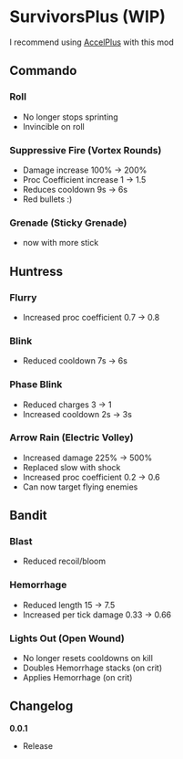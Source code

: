 # SurvivorsPlus (WIP)

I recommend using [AccelPlus](https://thunderstore.io/package/Nuxlar/AccelPlus/) with this mod

## Commando

### Roll

- No longer stops sprinting
- Invincible on roll

### Suppressive Fire (Vortex Rounds)

- Damage increase 100% -> 200%
- Proc Coefficient increase 1 -> 1.5
- Reduces cooldown 9s -> 6s
- Red bullets :)

### Grenade (Sticky Grenade)

- now with more stick

## Huntress

### Flurry

- Increased proc coefficient 0.7 -> 0.8

### Blink

- Reduced cooldown 7s -> 6s

### Phase Blink

- Reduced charges 3 -> 1
- Increased cooldown 2s -> 3s

### Arrow Rain (Electric Volley)

- Increased damage 225% -> 500%
- Replaced slow with shock
- Increased proc coefficient 0.2 -> 0.6
- Can now target flying enemies

## Bandit

### Blast

- Reduced recoil/bloom

### Hemorrhage

- Reduced length 15 -> 7.5
- Increased per tick damage 0.33 -> 0.66

### Lights Out (Open Wound)

- No longer resets cooldowns on kill
- Doubles Hemorrhage stacks (on crit)
- Applies Hemorrhage (on crit)

## Changelog

**0.0.1**

- Release
